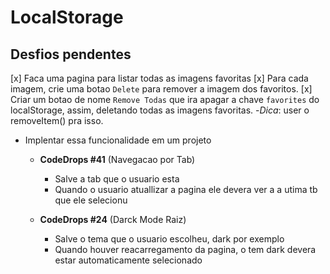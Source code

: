 # LocalStorage

## Desfios pendentes
[x] Faca uma pagina para listar todas as imagens favoritas
[x] Para cada imagem, crie uma botao `Delete` para remover a imagem dos favoritos.
[x] Criar um botao de nome `Remove Todas` que ira apagar a chave `favorites` do localStorage,
assim, deletando todas as imagens favoritas.
-*Dica*: user o removeItem() pra isso.

- Implentar essa funcionalidade em um projeto
  
  - **CodeDrops #41** (Navegacao por Tab)
    - Salve a tab que o usuario esta
    - Quando o usuario atuallizar a pagina ele devera ver a a utima tb que ele selecionu

  - **CodeDrops #24** (Darck Mode Raiz)
    - Salve o tema que o usuario escolheu, dark por exemplo
    - Quando houver reacarregamento da pagina, o tem dark devera estar automaticamente selecionado